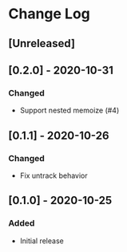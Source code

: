 # Change Log

## [Unreleased]

## [0.2.0] - 2020-10-31
### Changed
- Support nested memoize (#4)

## [0.1.1] - 2020-10-26
### Changed
- Fix untrack behavior

## [0.1.0] - 2020-10-25
### Added
- Initial release
